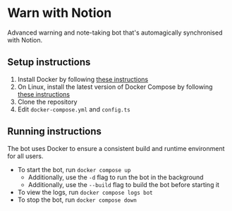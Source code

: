 # Warn with Notion

Advanced warning and note-taking bot that's automagically synchronised with
Notion.

## Setup instructions

1. Install Docker by following [these instructions](https://docs.docker.com/get-docker/)
2. On Linux, install the latest version of Docker Compose by following
   [these instructions](https://docs.docker.com/compose/cli-command/#installing-compose-v2)
3. Clone the repository
4. Edit `docker-compose.yml` and `config.ts`

## Running instructions

The bot uses Docker to ensure a consistent build and runtime environment for all users.

* To start the bot, run `docker compose up`
    * Additionally, use the `-d` flag to run the bot in the background
    * Additionally, use the `--build` flag to build the bot before starting it
* To view the logs, run `docker compose logs bot`
* To stop the bot, run `docker compose down`
